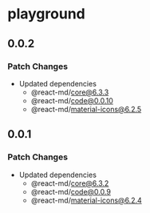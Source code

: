# playground

## 0.0.2

### Patch Changes

- Updated dependencies
  - @react-md/core@6.3.3
  - @react-md/code@0.0.10
  - @react-md/material-icons@6.2.5

## 0.0.1

### Patch Changes

- Updated dependencies
  - @react-md/core@6.3.2
  - @react-md/code@0.0.9
  - @react-md/material-icons@6.2.4
